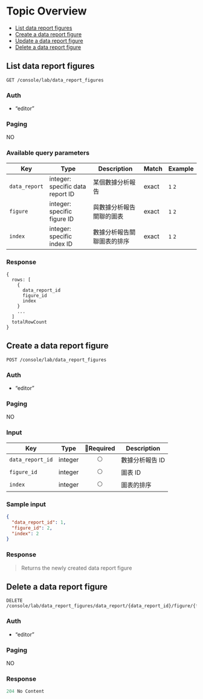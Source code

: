 # Topic Overview

- [List data report figures](#list-data-report-figures)
- [Create a data report figure](#create-a-data-report-figure)
- [Update a data report figure](#update-a-data-report-figure)
- [Delete a data report figure](#delete-a-data-report-figure)

## List data report figures
```
GET /console/lab/data_report_figures
```

### Auth
- “editor”

### Paging
NO

### Available query parameters

| Key | Type | Description | Match | Example |
| --- | --- | --- | --- | --- |
| `data_report` | integer: specific data report ID | 某個數據分析報告 | exact | `1` `2` |
| `figure` | integer: specific figure ID | 與數據分析報告關聯的圖表 | exact | `1` `2` |
| `index` | integer: specific index ID | 數據分析報告關聯圖表的排序 | exact | `1` `2` |

### Response
```
{
  rows: [
    {
      data_report_id
      figure_id
      index
    }
    ...
  ]
  totalRowCount
}
```

## Create a data report figure
```
POST /console/lab/data_report_figures
```

### Auth
- “editor”

### Paging
NO

### Input

| Key | Type | Required | Description |
| --- | --- | :---: | --- |
| `data_report_id` | integer | 🌕 |數據分析報告 ID |
| `figure_id` | integer | 🌕 | 圖表 ID |
| `index` | integer | 🌕 | 圖表的排序 |


### Sample input
```json
{
  "data_report_id": 1,
  "figure_id": 2,
  "index": 2
}
```

### Response
> Returns the newly created data report figure


## Delete a data report figure
```
DELETE /console/lab/data_report_figures/data_report/{data_report_id}/figure/{figure_id}/index/{index}
```

### Auth
- “editor”

### Paging
NO

### Response
```javascript
204 No Content
```
